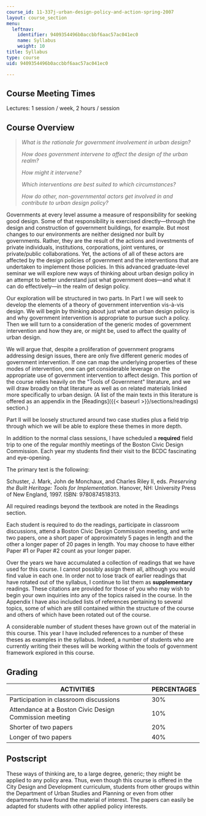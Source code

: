 ```yaml
---
course_id: 11-337j-urban-design-policy-and-action-spring-2007
layout: course_section
menu:
  leftnav:
    identifier: 9409354496b0accbbf6aac57ac041ec0
    name: Syllabus
    weight: 10
title: Syllabus
type: course
uid: 9409354496b0accbbf6aac57ac041ec0

---
```


Course Meeting Times
--------------------

Lectures: 1 session / week, 2 hours / session

Course Overview
---------------

> _What is the rationale for government involvement in urban design?_
> 
> _How does government intervene to affect the design of the urban realm?_
> 
> _How might it intervene?_
> 
> _Which interventions are best suited to which circumstances?_
> 
> _How do other, non-governmental actors get involved in and contribute to urban design policy?_

Governments at every level assume a measure of responsibility for seeking good design. Some of that responsibility is exercised directly—through the design and construction of government buildings, for example. But most changes to our environments are neither designed nor built by governments. Rather, they are the result of the actions and investments of private individuals, institutions, corporations, joint ventures, or private/public collaborations. Yet, the actions of all of these actors are affected by the design policies of government and the interventions that are undertaken to implement those policies. In this advanced graduate-level seminar we will explore new ways of thinking about urban design policy in an attempt to better understand just what government does—and what it can do effectively—in the realm of design policy.

Our exploration will be structured in two parts. In Part I we will seek to develop the elements of a theory of government intervention vis-à-vis design. We will begin by thinking about just what an urban design policy is and why government intervention is appropriate to pursue such a policy. Then we will turn to a consideration of the generic modes of government intervention and how they are, or might be, used to affect the quality of urban design.

We will argue that, despite a proliferation of government programs addressing design issues, there are only five different generic modes of government intervention. If one can map the underlying properties of these modes of intervention, one can get considerable leverage on the appropriate use of government intervention to affect design. This portion of the course relies heavily on the "Tools of Government" literature, and we will draw broadly on that literature as well as on related materials linked more specifically to urban design. (A list of the main texts in this literature is offered as an appendix in the [Readings]({{< baseurl >}}/sections/readings) section.)

Part II will be loosely structured around two case studies plus a field trip through which we will be able to explore these themes in more depth.

In addition to the normal class sessions, I have scheduled a **required** field trip to one of the regular monthly meetings of the Boston Civic Design Commission. Each year my students find their visit to the BCDC fascinating and eye-opening.

The primary text is the following:

Schuster, J. Mark, John de Monchaux, and Charles Riley II, eds. _Preserving the Built Heritage: Tools for Implementation_. Hanover, NH: University Press of New England, 1997. ISBN: 9780874518313.

All required readings beyond the textbook are noted in the Readings section.

Each student is required to do the readings, participate in classroom discussions, attend a Boston Civic Design Commission meeting, and write two papers, one a short paper of approximately 5 pages in length and the other a longer paper of 20 pages in length. You may choose to have either Paper #1 or Paper #2 count as your longer paper.

Over the years we have accumulated a collection of readings that we have used for this course. I cannot possibly assign them all, although you would find value in each one. In order not to lose track of earlier readings that have rotated out of the syllabus, I continue to list them as **supplementary** readings. These citations are provided for those of you who may wish to begin your own inquiries into any of the topics raised in the course. In the Appendix I have also included lists of references pertaining to several topics, some of which are still contained within the structure of the course and others of which have been rotated out of the course.

A considerable number of student theses have grown out of the material in this course. This year I have included references to a number of these theses as examples in the syllabus. Indeed, a number of students who are currently writing their theses will be working within the tools of government framework explored in this course.

Grading
-------

| ACTIVITIES | PERCENTAGES |
| --- | --- |
| Participation in classroom discussions | 30% |
| Attendance at a Boston Civic Design Commission meeting | 10% |
| Shorter of two papers | 20% |
| Longer of two papers | 40% 

Postscript
----------

These ways of thinking are, to a large degree, generic; they might be applied to any policy area. Thus, even though this course is offered in the City Design and Development curriculum, students from other groups within the Department of Urban Studies and Planning or even from other departments have found the material of interest. The papers can easily be adapted for students with other applied policy interests.